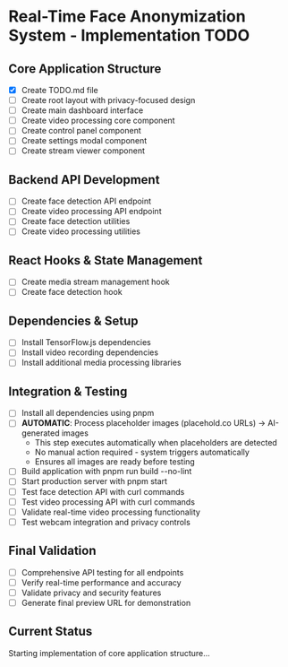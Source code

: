 # Real-Time Face Anonymization System - Implementation TODO

## Core Application Structure
- [x] Create TODO.md file
- [ ] Create root layout with privacy-focused design
- [ ] Create main dashboard interface
- [ ] Create video processing core component
- [ ] Create control panel component
- [ ] Create settings modal component
- [ ] Create stream viewer component

## Backend API Development
- [ ] Create face detection API endpoint
- [ ] Create video processing API endpoint
- [ ] Create face detection utilities
- [ ] Create video processing utilities

## React Hooks & State Management
- [ ] Create media stream management hook
- [ ] Create face detection hook

## Dependencies & Setup
- [ ] Install TensorFlow.js dependencies
- [ ] Install video recording dependencies
- [ ] Install additional media processing libraries

## Integration & Testing
- [ ] Install all dependencies using pnpm
- [ ] **AUTOMATIC**: Process placeholder images (placehold.co URLs) → AI-generated images
  - This step executes automatically when placeholders are detected
  - No manual action required - system triggers automatically
  - Ensures all images are ready before testing
- [ ] Build application with pnpm run build --no-lint
- [ ] Start production server with pnpm start
- [ ] Test face detection API with curl commands
- [ ] Test video processing API with curl commands
- [ ] Validate real-time video processing functionality
- [ ] Test webcam integration and privacy controls

## Final Validation
- [ ] Comprehensive API testing for all endpoints
- [ ] Verify real-time performance and accuracy
- [ ] Validate privacy and security features
- [ ] Generate final preview URL for demonstration

## Current Status
Starting implementation of core application structure...